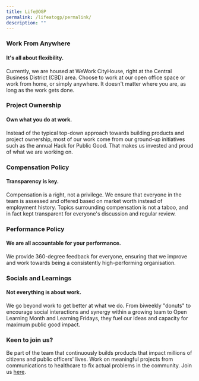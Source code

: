 ```yaml
---
title: Life@OGP
permalink: /lifeatogp/permalink/
description: ""
---
```

### Work From Anywhere
#### It's all about flexibility.
Currently, we are housed at WeWork CityHouse, right at the Central Business District (CBD) area. Choose to work at our open office space or work from home, or simply anywhere. It doesn't matter where you are, as long as the work gets done.


### Project Ownership
#### Own what you do at work.

Instead of the typical top-down approach towards building products and project ownership, most of our work come from our ground-up initiatives such as the annual Hack for Public Good. That makes us invested and proud of what we are working on.

### Compensation Policy
#### Transparency is key.
Compensation is a right, not a privilege. We ensure that everyone in the team is assessed and offered based on market worth instead of employment history. Topics surrounding compensation is not a taboo, and in fact kept transparent for everyone's discussion and regular review.

###  Performance Policy
#### We are all accountable for your performance.
We provide 360-degree feedback for everyone, ensuring that we improve and work towards being a consistently high-performing organisation.

### Socials and Learnings
#### Not everything is about work.

We go beyond work to get better at what we do. From biweekly "donuts" to encourage social interactions and synergy within a growing team to Open Learning Month and Learning Fridays, they fuel our ideas and capacity for maximum public good impact.

### Keen to join us?
Be part of the team that continuously builds products that impact millions of citizens and public officers' lives. Work on meaningful projects from communications to healthcare to fix actual problems in the community. Join us [here](https://opengovernmentproducts.recruitee.com/#section-89477).